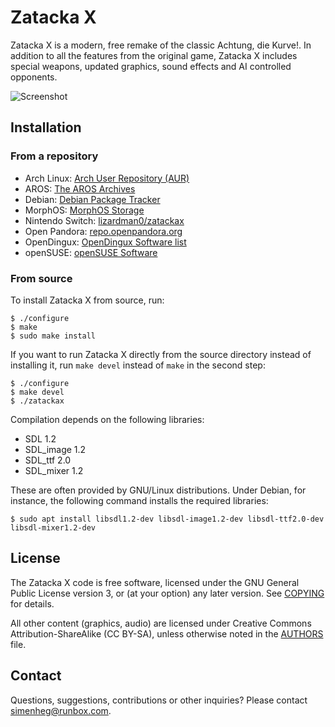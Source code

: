# Zatacka X
Zatacka X is a modern, free remake of the classic Achtung, die Kurve!. In
addition to all the features from the original game, Zatacka X includes
special weapons, updated graphics, sound effects and AI controlled
opponents.

![Screenshot](screenshot.png)

## Installation
### From a repository
* Arch Linux: [Arch User Repository (AUR)](https://aur.archlinux.org/packages/zatackax-git)
* AROS: [The AROS Archives](http://archives.aros-exec.org/?function=showfile&file=game/misc/zatackax.i386-aros.zip)
* Debian: [Debian Package Tracker](https://tracker.debian.org/pkg/zatacka)
* MorphOS: [MorphOS Storage](https://www.morphos-storage.net/?id=1612660)
* Nintendo Switch: [lizardman0/zatackax](https://github.com/lizardman0/zatackax/releases)
* Open Pandora: [repo.openpandora.org](https://repo.openpandora.org/?page=detail&app=zatackax_ptitseb)
* OpenDingux: [OpenDingux Software list](https://github.com/retrogamehandheld/OpenDingux/#games--ports)
* openSUSE: [openSUSE Software](https://software.opensuse.org/package/zatackax)

### From source
To install Zatacka X from source, run:

    $ ./configure
    $ make
    $ sudo make install

If you want to run Zatacka X directly from the source directory
instead of installing it, run `make devel` instead of `make` in the
second step:

    $ ./configure
    $ make devel
    $ ./zatackax

Compilation depends on the following libraries:

* SDL 1.2
* SDL_image 1.2
* SDL_ttf 2.0
* SDL_mixer 1.2

These are often provided by GNU/Linux distributions. Under Debian, for
instance, the following command installs the required libraries:

    $ sudo apt install libsdl1.2-dev libsdl-image1.2-dev libsdl-ttf2.0-dev libsdl-mixer1.2-dev

## License
The Zatacka X code is free software, licensed under the GNU General
Public License version 3, or (at your option) any later version. See
[COPYING](COPYING) for details.

All other content (graphics, audio) are licensed under Creative
Commons Attribution-ShareAlike (CC BY-SA), unless otherwise noted in
the [AUTHORS](AUTHORS.md) file.

## Contact
Questions, suggestions, contributions or other inquiries? Please
contact simenheg@runbox.com.
